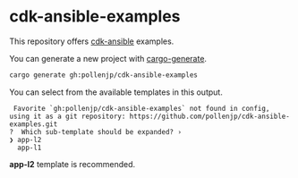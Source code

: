 # cdk-ansible-examples

This repository offers [cdk-ansible](https://github.com/pollenjp/cdk-ansible) examples.

You can generate a new project with [cargo-generate](https://github.com/cargo-generate/cargo-generate).

```sh
cargo generate gh:pollenjp/cdk-ansible-examples
```

You can select from the available templates in this output.

```plaintext
 Favorite `gh:pollenjp/cdk-ansible-examples` not found in config, using it as a git repository: https://github.com/pollenjp/cdk-ansible-examples.git
?  Which sub-template should be expanded? ›
❯ app-l2
  app-l1
```

**app-l2** template is recommended.
